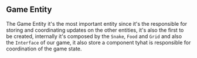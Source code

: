## Game Entity

The Game Entity it's the most important entity since it's the responsible for storing and coordinating updates on the other entities, it's also the first to be created, internally it's composed by the `Snake`, `Food` and `Grid` and also the `Interface` of our game, it also store a component tyhat is responsible for coordination of the game state.
